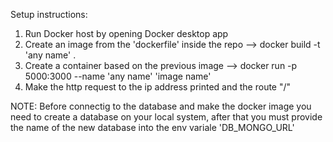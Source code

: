 Setup instructions:

1. Run Docker host by opening Docker desktop app
2. Create an image from the 'dockerfile' inside the repo --> docker build -t 'any name' .
3. Create a container based on the previous image --> 
docker run -p 5000:3000 --name 'any name' 'image name'
4. Make the http request to the ip address printed and the route "/"

NOTE: Before connectig to the database and make the docker image you need to create a database 
on your local system, after that you must provide the name of the new database into the env
variale 'DB_MONGO_URL'